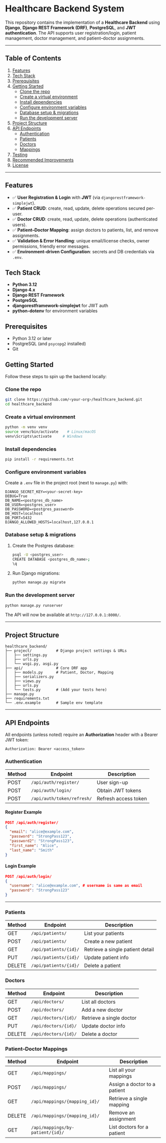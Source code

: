 # Healthcare Backend System

This repository contains the implementation of a **Healthcare Backend** using **Django**, **Django REST Framework (DRF)**, **PostgreSQL**, and **JWT authentication**. The API supports user registration/login, patient management, doctor management, and patient–doctor assignments.

---

## Table of Contents

1. [Features](#features)
2. [Tech Stack](#tech-stack)
3. [Prerequisites](#prerequisites)
4. [Getting Started](#getting-started)
   - [Clone the repo](#clone-the-repo)
   - [Create a virtual environment](#create-a-virtual-environment)
   - [Install dependencies](#install-dependencies)
   - [Configure environment variables](#configure-environment-variables)
   - [Database setup & migrations](#database-setup--migrations)
   - [Run the development server](#run-the-development-server)
5. [Project Structure](#project-structure)
6. [API Endpoints](#api-endpoints)
   - [Authentication](#authentication)
   - [Patients](#patients)
   - [Doctors](#doctors)
   - [Mappings](#mappings)
7. [Testing](#testing)
8. [Recommended Improvements](#recommended-improvements)
9. [License](#license)

---

## Features

- ✅ **User Registration & Login** with **JWT** (via `djangorestframework-simplejwt`).
- ✅ **Patient CRUD**: create, read, update, delete operations secured per-user.
- ✅ **Doctor CRUD**: create, read, update, delete operations (authenticated users).
- ✅ **Patient–Doctor Mapping**: assign doctors to patients, list, and remove assignments.
- ✅ **Validation & Error Handling**: unique email/license checks, owner permissions, friendly error messages.
- ✅ **Environment-driven Configuration**: secrets and DB credentials via `.env`.

## Tech Stack

- **Python 3.12**
- **Django 4.x**
- **Django REST Framework**
- **PostgreSQL**
- **djangorestframework-simplejwt** for JWT auth
- **python-dotenv** for environment variables

## Prerequisites

- Python 3.12 or later
- PostgreSQL (and `psycopg2` installed)
- Git

## Getting Started

Follow these steps to spin up the backend locally:

### Clone the repo

```bash
git clone https://github.com/<your-org>/healthcare_backend.git
cd healthcare_backend
```

### Create a virtual environment

```bash
python -m venv venv
source venv/bin/activate    # Linux/macOS
venv\Scripts\activate     # Windows
```

### Install dependencies

```bash
pip install -r requirements.txt
```

### Configure environment variables

Create a `.env` file in the project root (next to `manage.py`) with:

```dotenv
DJANGO_SECRET_KEY=<your-secret-key>
DEBUG=True
DB_NAME=<postgres_db_name>
DB_USER=<postgres_user>
DB_PASSWORD=<postgres_password>
DB_HOST=localhost
DB_PORT=5432
DJANGO_ALLOWED_HOSTS=localhost,127.0.0.1
```

### Database setup & migrations

1. Create the Postgres database:
   ```bash
   psql -U <postgres_user>
   CREATE DATABASE <postgres_db_name>;
   \q
   ```
2. Run Django migrations:
   ```bash
   python manage.py migrate
   ```

### Run the development server

```bash
python manage.py runserver
```

The API will now be available at `http://127.0.0.1:8000/`.

---

## Project Structure

```
healthcare_backend/
├── project/           # Django project settings & URLs
│   ├── settings.py
│   ├── urls.py
│   └── wsgi.py, asgi.py
├── api/               # Core DRF app
│   ├── models.py      # Patient, Doctor, Mapping
│   ├── serializers.py
│   ├── views.py
│   ├── urls.py
│   └── tests.py       # (Add your tests here)
├── manage.py
├── requirements.txt
└── .env.example       # Sample env template
```

---

## API Endpoints

All endpoints (unless noted) require an **Authorization** header with a Bearer JWT token:

```
Authorization: Bearer <access_token>
```

### Authentication

| Method | Endpoint                  | Description             |
| ------ | ------------------------- | ----------------------- |
| POST   | `/api/auth/register/`     | User sign-up            |
| POST   | `/api/auth/login/`        | Obtain JWT tokens       |
| POST   | `/api/auth/token/refresh/`| Refresh access token    |

#### Register Example

```json
POST /api/auth/register/
{
  "email": "alice@example.com",
  "password": "StrongPass123",
  "password2": "StrongPass123",
  "first_name": "Alice",
  "last_name": "Smith"
}
```

#### Login Example

```json
POST /api/auth/login/
{
  "username": "alice@example.com", # username is same as email
  "password": "StrongPass123"
}
```

---

### Patients

| Method | Endpoint                  | Description                        |
| ------ | ------------------------- | ---------------------------------- |
| GET    | `/api/patients/`          | List your patients                 |
| POST   | `/api/patients/`          | Create a new patient               |
| GET    | `/api/patients/{id}/`     | Retrieve a single patient detail   |
| PUT    | `/api/patients/{id}/`     | Update patient info                |
| DELETE | `/api/patients/{id}/`     | Delete a patient                   |

### Doctors

| Method | Endpoint                  | Description                        |
| ------ | ------------------------- | ---------------------------------- |
| GET    | `/api/doctors/`           | List all doctors                   |
| POST   | `/api/doctors/`           | Add a new doctor                   |
| GET    | `/api/doctors/{id}/`      | Retrieve a single doctor           |
| PUT    | `/api/doctors/{id}/`      | Update doctor info                 |
| DELETE | `/api/doctors/{id}/`      | Delete a doctor                    |

### Patient–Doctor Mappings

| Method | Endpoint                            | Description                     |
| ------ | ----------------------------------- | ------------------------------- |
| GET    | `/api/mappings/`                    | List all your mappings          |
| POST   | `/api/mappings/`                    | Assign a doctor to a patient    |
| GET    | `/api/mappings/{mapping_id}/`       | Retrieve a single mapping       |
| DELETE | `/api/mappings/{mapping_id}/`       | Remove an assignment            |
| GET    | `/api/mappings/by-patient/{id}/`    | List doctors for a patient      |

